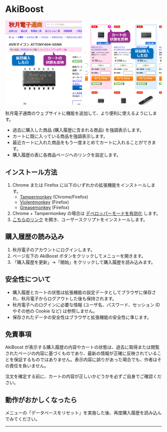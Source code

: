 # AkiBoost

![](./image/cover.png)

秋月電子通商のウェブサイトに機能を追加して、より便利に使えるようにします。

- 過去に購入した商品 (購入履歴に含まれる商品) を強調表示します。
- カートに既に入っている商品を強調表示します。
- 最近カートに入れた商品をもう一度まとめてカートに入れることができます。
- 購入履歴の表に各商品ページへのリンクを設定します。

## インストール方法

1. Chrome または Firefox に以下のいずれかの拡張機能をインストールします。
    - [Tampermonkey](https://www.tampermonkey.net/) (Chrome/Firefox)
    - [Violentmonkey](https://violentmonkey.github.io/) (Firefox)
    - [Greasemonkey](https://addons.mozilla.org/ja/firefox/addon/greasemonkey/) (Firefox)
2. Chrome + Tampermonkey の場合は [デベロッパーモードを有効化](https://www.google.com/search?q=Chrome+%E3%83%87%E3%83%99%E3%83%AD%E3%83%83%E3%83%91%E3%83%BC%E3%83%A2%E3%83%BC%E3%83%89+%E6%9C%89%E5%8A%B9%E5%8C%96) します。
3. [こちらのリンク](https://github.com/shapoco/aki-boost/raw/refs/heads/main/dist/aki-boost.user.js) を開き、ユーザースクリプトをインストールします。

## 購入履歴の読み込み

1. 秋月電子のアカウントにログインします。
2. ページ左下の AkiBoost ボタンをクリックしてメニューを開きます。
3. 「購入履歴を更新」→「開始」をクリックして購入履歴を読み込みます。

## 安全性について

- 購入履歴とカートの状態は拡張機能の設定データとしてブラウザに保存され、秋月電子からログアウトした後も保持されます。
- 秋月電子へのログインに必要な情報 (ユーザ名、パスワード、セッション ID やその他の Cookie など) は参照しません。
- 保存されたデータの安全性はブラウザと拡張機能の安全性に準じます。

## 免責事項

AkiBoost が表示する購入履歴の内容やカートの状態は、過去に取得または閲覧されたページの内容に基づくものであり、最新の情報が正確に反映されていることを保証するものではありません。表示内容に誤りがあった場合でも、作者はその責任を負いません。

注文を確定する前に、カートの内容が正しいかどうかを必ずご自身でご確認ください。

## 動作がおかしくなったら

メニューの「データベースをリセット」を実施した後、再度購入履歴を読み込んでみてください。

----
